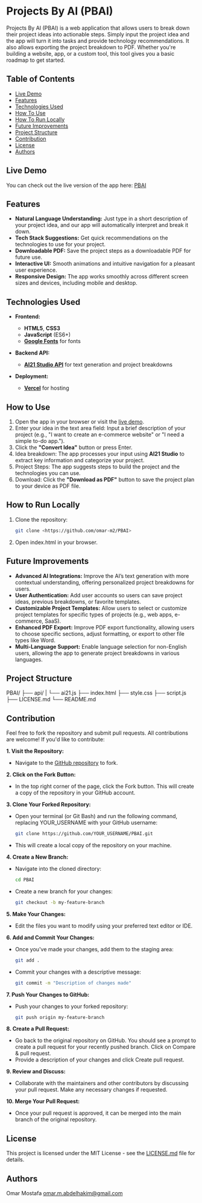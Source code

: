 # Projects By AI (PBAI)

Projects By AI (PBAI) is a web application that allows users to break down their project ideas into actionable steps. Simply input the project idea and the app will turn it into tasks and provide technology recommendations. It also allows exporting the project breakdown to PDF. Whether you're building a website, app, or a custom tool, this tool gives you a basic roadmap to get started.

## Table of Contents

* [Live Demo](#live-demo)
* [Features](#features)
* [Technologies Used](#technologies-used)
* [How To Use](#how-to-use)
* [How To Run Locally](#how-to-run-locally)
* [Future Improvements](#future-improvements)
* [Project Structure](#project-structure)
* [Contribution](#contribution)
* [License](#license)
* [Authors](#authors)

## Live Demo

You can check out the live version of the app here: [PBAI](https://pbai-xi.vercel.app/)

## Features

* **Natural Language Understanding:** Just type in a short description of your project idea, and our app will automatically interpret and break it down.
* **Tech Stack Suggestions:** Get quick recommendations on the technologies to use for your project.
* **Downloadable PDF:** Save the project steps as a downloadable PDF for future use.
* **Interactive UI:** Smooth animations and intuitive navigation for a pleasant user experience.
* **Responsive Design:** The app works smoothly across different screen sizes and devices, including mobile and desktop.

## Technologies Used

* **Frontend:**

  * **HTML5**, **CSS3**
  * **JavaScript** (ES6+)
  * [**Google Fonts**](https://fonts.google.com/) for fonts

* **Backend API:**

  * [**AI21 Studio API**](https://www.ai21.com/) for text generation and project breakdowns

* **Deployment:**
  * [**Vercel**](https://vercel.com/) for hosting

## How to Use

1. Open the app in your browser or visit the [live demo](https://pbai-xi.vercel.app/).
2. Enter your idea in the text area field: Input a brief description of your project (e.g., "I want to create an e-commerce website" or "I need a simple to-do app.").
3. Click the **"Convert Idea"** button or press Enter.
4. Idea breakdown: The app processes your input using **AI21 Studio** to extract key information and categorize your project.
5. Project Steps: The app suggests steps to build the project and the technologies you can use.
6. Download: Click the **"Download as PDF"** button to save the project plan to your device as PDF file.

## How to Run Locally

1. Clone the repository:

    ```bash
    git clone <https://github.com/omar-m2/PBAI>
    ```

2. Open index.html in your browser.

## Future Improvements

* **Advanced AI Integrations:** Improve the AI’s text generation with more contextual understanding, offering personalized project breakdowns for users.
* **User Authentication:** Add user accounts so users can save project ideas, previous breakdowns, or favorite templates.
* **Customizable Project Templates:** Allow users to select or customize project templates for specific types of projects (e.g., web apps, e-commerce, SaaS).
* **Enhanced PDF Export:** Improve PDF export functionality, allowing users to choose specific sections, adjust formatting, or export to other file types like Word.
* **Multi-Language Support:** Enable language selection for non-English users, allowing the app to generate project breakdowns in various languages.

## Project Structure

  PBAI/
  ├── api/
  |   └── ai21.js
  ├── index.html
  ├── style.css
  ├── script.js
  ├── LICENSE.md
  └── README.md

## Contribution

Feel free to fork the repository and submit pull requests. All contributions are welcome! If you'd like to contribute:

**1. Visit the Repository:**

* Navigate to the [GitHub repository](https://github.com/omar-m2/PBAI) to fork.

**2. Click on the Fork Button:**

* In the top right corner of the page, click the Fork button. This will create a copy of the repository in your GitHub account.

**3. Clone Your Forked Repository:**

* Open your terminal (or Git Bash) and run the following command, replacing YOUR_USERNAME with your GitHub username:

    ```bash
    git clone https://github.com/YOUR_USERNAME/PBAI.git
    ```

* This will create a local copy of the repository on your machine.

**4. Create a New Branch:**

* Navigate into the cloned directory:

    ```bash
    cd PBAI
    ```

* Create a new branch for your changes:

    ```bash
    git checkout -b my-feature-branch
    ```

**5. Make Your Changes:**

* Edit the files you want to modify using your preferred text editor or IDE.

**6. Add and Commit Your Changes:**

* Once you've made your changes, add them to the staging area:

    ```bash
    git add .
    ```

* Commit your changes with a descriptive message:

    ```bash
    git commit -m "Description of changes made"
    ```

**7. Push Your Changes to GitHub:**

* Push your changes to your forked repository:

    ```bash
    git push origin my-feature-branch
    ```

**8. Create a Pull Request:**

* Go back to the original repository on GitHub. You should see a prompt to create a pull request for your recently pushed branch. Click on Compare & pull request.
* Provide a description of your changes and click Create pull request.

**9. Review and Discuss:**

* Collaborate with the maintainers and other contributors by discussing your pull request. Make any necessary changes if requested.

**10. Merge Your Pull Request:**

* Once your pull request is approved, it can be merged into the main branch of the original repository.

## License

This project is licensed under the MIT License - see the [LICENSE.md](LICENSE.md) file for details.

## Authors

Omar Mostafa <omar.m.abdelhakim@gmail.com>
